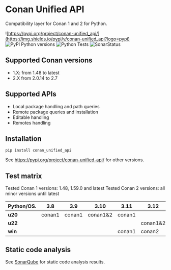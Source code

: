 # Conan Unified API
Compatibility layer for Conan 1 and 2 for Python.

![https://pypi.org/project/conan-unified_api/](https://img.shields.io/pypi/v/conan-unified_api?logo=pypi)
![PyPI Python versions](https://img.shields.io/pypi/pyversions/conan-unified_api?logo=python)
![Python Tests](https://github.com/goszpeti/conan_unified_api/actions/workflows/test.yml/badge.svg)
![SonarStatus](https://sonarcloud.io/api/project_badges/measure?project=goszpeti_conan_unified_api&metric=alert_status)

## Supported Conan versions
 
* 1.X: from 1.48 to latest
* 2.X from 2.0.14 to 2.7

## Supported APIs

* Local package handling and path queries
* Remote package queries and installation
* Editable handling
* Remotes handling

## Installation

    pip install conan_unified_api

See https://pypi.org/project/conan-unified-api/ for other versions.

## Test matrix

Tested Conan 1 versions: 1.48, 1.59.0 and latest
Tested Conan 2 versions: all minor versions until latest

 **Python/OS.** | **3.8** | **3.9** | **3.10** | **3.11** | **3.12** 
----------------|---------|---------|----------|----------|----------
 **u20**        | conan1  |conan1   |conan1&2  |conan1    |          
 **u22**        |         |         |          |          |conan1&2
 **win**        |         |         |          |conan1    |conan2


## Static code analysis

See [SonarQube](https://sonarcloud.io/summary/new_code?id=goszpeti_conan_unified_api&branch=main) for static code analysis results.